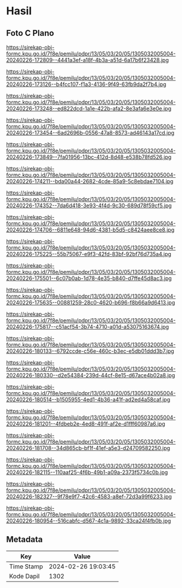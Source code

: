 # Hasil

## Foto C Plano

https://sirekap-obj-formc.kpu.go.id/7f8e/pemilu/pdpr/13/05/03/20/05/1305032005004-20240226-172809--4441a3ef-a18f-4b3a-a51d-6a17b6f23428.jpg

https://sirekap-obj-formc.kpu.go.id/7f8e/pemilu/pdpr/13/05/03/20/05/1305032005004-20240226-173126--b4fcc107-f1a3-4136-9f49-63fb9da2f7b4.jpg

https://sirekap-obj-formc.kpu.go.id/7f8e/pemilu/pdpr/13/05/03/20/05/1305032005004-20240226-173248--ed822dcd-1a1e-422b-afa2-8e3afa6e3e0e.jpg

https://sirekap-obj-formc.kpu.go.id/7f8e/pemilu/pdpr/13/05/03/20/05/1305032005004-20240226-173454--6ad2696b-0556-47a8-8573-ad46143a17cd.jpg

https://sirekap-obj-formc.kpu.go.id/7f8e/pemilu/pdpr/13/05/03/20/05/1305032005004-20240226-173849--7fa01956-13bc-412d-8d48-e538b78fd526.jpg

https://sirekap-obj-formc.kpu.go.id/7f8e/pemilu/pdpr/13/05/03/20/05/1305032005004-20240226-174211--bda00a44-2682-4cde-85a9-5c8ebdae7104.jpg

https://sirekap-obj-formc.kpu.go.id/7f8e/pemilu/pdpr/13/05/03/20/05/1305032005004-20240226-174352--7da6d418-3e93-4f4d-9c30-689d78f59cf5.jpg

https://sirekap-obj-formc.kpu.go.id/7f8e/pemilu/pdpr/13/05/03/20/05/1305032005004-20240226-174706--6811e648-94d6-4381-b5d5-c8424aee8ce8.jpg

https://sirekap-obj-formc.kpu.go.id/7f8e/pemilu/pdpr/13/05/03/20/05/1305032005004-20240226-175225--55b75067-e9f3-42fd-83bf-92bf76d735a4.jpg

https://sirekap-obj-formc.kpu.go.id/7f8e/pemilu/pdpr/13/05/03/20/05/1305032005004-20240226-175501--6c07b0ab-1d78-4e35-b840-d7ffe45d8ac3.jpg

https://sirekap-obj-formc.kpu.go.id/7f8e/pemilu/pdpr/13/05/03/20/05/1305032005004-20240226-175635--00881259-28c0-4620-b696-f8b66a9d6413.jpg

https://sirekap-obj-formc.kpu.go.id/7f8e/pemilu/pdpr/13/05/03/20/05/1305032005004-20240226-175817--c51acf54-3b74-4710-a01d-a53075163674.jpg

https://sirekap-obj-formc.kpu.go.id/7f8e/pemilu/pdpr/13/05/03/20/05/1305032005004-20240226-180133--6792ccde-c56e-460c-b3ec-e5db01ddd3b7.jpg

https://sirekap-obj-formc.kpu.go.id/7f8e/pemilu/pdpr/13/05/03/20/05/1305032005004-20240226-180330--d2e54384-239d-44cf-8e15-d67ace4b02a8.jpg

https://sirekap-obj-formc.kpu.go.id/7f8e/pemilu/pdpr/13/05/03/20/05/1305032005004-20240226-180514--b1505955-4ed1-4b36-a41f-ad2ed4a58caf.jpg

https://sirekap-obj-formc.kpu.go.id/7f8e/pemilu/pdpr/13/05/03/20/05/1305032005004-20240226-181201--4fdbeb2e-4ed8-491f-af2e-d1fff60987a6.jpg

https://sirekap-obj-formc.kpu.go.id/7f8e/pemilu/pdpr/13/05/03/20/05/1305032005004-20240226-181708--34d865cb-bf1f-41ef-a5e3-d24709582250.jpg

https://sirekap-obj-formc.kpu.go.id/7f8e/pemilu/pdpr/13/05/03/20/05/1305032005004-20240226-182115--110aaf25-4f6b-49b1-a09a-2373f5734c0b.jpg

https://sirekap-obj-formc.kpu.go.id/7f8e/pemilu/pdpr/13/05/03/20/05/1305032005004-20240226-182327--9f78e9f7-42c6-4583-a8ef-72d3a99f6233.jpg

https://sirekap-obj-formc.kpu.go.id/7f8e/pemilu/pdpr/13/05/03/20/05/1305032005004-20240226-180954--516cabfc-d567-4c1a-9892-33ca24f4fb0b.jpg


## Metadata

| Key        | Value               |
| ---------- | ------------------- |
| Time Stamp | 2024-02-26 19:03:45 |
| Kode Dapil | 1302                |



